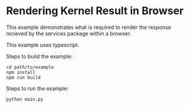 Rendering Kernel Result in Browser
==================================

This example demonstrates what is required to render the response recieved
by the services package within a browser.

This example uses typescript.

Steps to build the example:

    cd path/to/example
    npm install
    npm run build
    
Steps to run the example:

    python main.py

